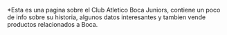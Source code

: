 *Esta es una pagina sobre el Club Atletico Boca Juniors, contiene un poco de info sobre su historia, algunos datos interesantes y tambien vende productos relacionados a Boca.